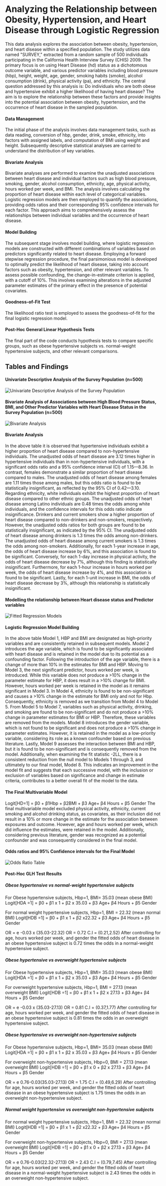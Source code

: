 # Analyzing the Relationship between Obesity, Hypertension, and Heart Disease through Logistic Regression

This data analysis explores the association between obesity, hypertension, and heart disease within a specified population. The study utilizes data named "SURVEY," extracted from a random sample of 500 individuals participating in the California Health Interview Survey (CHIS) 2009. The primary focus is on using Heart Disease (hd) status as a dichotomous outcome variable, and various predictor variables including blood pressure (hbp), height, weight, age, gender, smoking habits (smoke), alcohol consumption (drink), physical activity (pa), and ethnicity. The central question addressed by this analysis is: Do individuals who are both obese and hypertensive exhibit a higher likelihood of having heart disease? The aim is to explore the relationship between these factors and provide insights into the potential association between obesity, hypertension, and the occurrence of heart disease in the sampled population.

#### **Data Management**
The initial phase of the analysis involves data management tasks, such as data reading, conversion of hbp, gender, drink, smoke, ethnicity, into factors with assigned labels, and computation of BMI using weight and height. Subsequently descriptive statistical analyses are carried to understand the distribution of key variables.

#### **Bivariate Analysis**
Bivariate analyses are performed to examine the unadjusted associations between heart disease and individual factors such as high blood pressure, smoking, gender, alcohol consumption, ethnicity, age, physical activity, hours worked per week, and BMI. The analysis involves calculating the proportion of heart disease within each level of categorical variables. Logistic regression models are then employed to quantify the associations, providing odds ratios and their corresponding 95% confidence intervals for each factor. This approach aims to comprehensively assess the relationships between individual variables and the occurrence of heart disease.

#### **Model Building**
The subsequent stage involves model building, where logistic regression models are constructed with different combinations of variables based on predictors significantly related to heart disease. Employing a forward stepwise regression procedure, the final parsimonious model is developed to optimally predict the likelihood of heart disease, taking into account factors such as obesity, hypertension, and other relevant variables. To assess possible confounding, the change-in-estimate criterion is applied, with a cutoff of 10%. This involves examining alterations in the adjusted parameter estimates of the primary effect in the presence of potential covariates.

#### **Goodness-of-Fit Test**
The likelihood ratio test is employed to assess the goodness-of-fit for the final logistic regression model.

#### **Post-Hoc General Linear Hypothesis Tests**
The final part of the code conducts hypothesis tests to compare specific groups, such as obese hypertensive subjects vs. normal-weight hypertensive subjects, and other relevant comparisons. 

## Tables and Findings

#### Univariate Descriptive Analysis of the Survey Population (n=500)

![Univariate Descriptive Analysis of the Survey Population](img/TableA.png)

#### Bivariate Analysis of Associations between High Blood Pressure Status, BMI, and Other Predictor Variables with Heart Disease Status in the Survey Population (n=500)

![ Bivariate Analysis](img/TableB.png)

#### Bivariate Analysis
In the above table it is observed that hypertensive individuals exhibit a higher proportion of heart disease compared to non-hypertensive individuals. The unadjusted odds of heart disease are 3.12 times higher in hypertensive individuals than in non-hypertensive individuals, with a significant odds ratio and a 95% confidence interval (CI) of 1.15—8.36.
In contrast, females demonstrate a similar proportion of heart disease compared to males. The unadjusted odds of heart disease among females are 1.11 times those among males, but this odds ratio is found to be statistically insignificant, as reflected by the 95% CI of 0.42—3.10.
Regarding ethnicity, white individuals exhibit the highest proportion of heart disease compared to other ethnic groups. The unadjusted odds of heart disease among Latino individuals are 0.48 times the odds among white individuals, and the confidence intervals for this odds ratio indicate insignificance.
Drinkers and current smokers show a higher proportion of heart disease compared to non-drinkers and non-smokers, respectively. However, the unadjusted odds ratios for both groups are found to be statistically insignificant, as indicated by the 95% CI. The unadjusted odds of heart disease among drinkers is 1.3 times the odds among non-drinkers. The unadjusted odds of heart disease among current smokers is 1.3 times the odds among non-smokers.
Additionally, for each 1-year increase in age, the odds of heart disease increase by 6%, and this association is found to be significant. Conversely, for each 1-day increase in physical activity, the odds of heart disease decrease by 7%, although this finding is statistically insignificant.
Furthermore, for each 1-hour increase in hours worked per week, the odds of heart disease increase by 4%, and this association is found to be significant. Lastly, for each 1-unit increase in BMI, the odds of heart disease decrease by 3%, although this relationship is statistically insignificant.

#### Modelling the relationship between Heart disease status and Predictor variables

![Fitted Regression Models](img/TableC.png)

#### Logistic Regression Model Building

In the above table Model 1, HBP and BMI are designated as high-priority variables and are consistently retained in subsequent models. Model 2 introduces the age variable, which is found to be significantly associated with heart disease and is retained in the model due to its potential as a confounding factor. Following the introduction of the age variable, there is a change of more than 10% in the estimates for BMI and HBP.
Moving to Model 3, the next significant predictor, hours worked per week, is introduced. While this variable does not produce a >10% change in the parameter estimate for HBP, it does result in a >10% change for BMI. However, hours worked per week is retained in the model as it remains significant in Model 3.
In Model 4, ethnicity is found to be non-significant and causes a >10% change in the estimate for BMI only and not for Hbp. Consequently, ethnicity is removed as we transition from Model 4 to Model 5.
From Model 5 to Model 7, variables such as physical activity, drinking, and smoking are found to be non-significant and do not produce a >10% change in parameter estimates for BMI or HBP. Therefore, these variables are removed from the models.
Model 8 introduces the gender variable, which is not found to be significant and does not produce a >10% change in parameter estimates. However, it is retained in the model as a low-priority variable, considering its role as a known confounder based on previous literature.
Lastly, Model 9 assesses the interaction between BMI and HBP, but it is found to be non-significant and is consequently removed from the model.
Additionally, when examining the fit statistic -2LL, there is a consistent reduction from the null model to Models 1 through 3, and ultimately to our final model, Model 8. This indicates an improvement in the model fit and suggests that each successive model, with the inclusion or exclusion of variables based on significance and change in estimate criteria, contributes to a better overall fit of the model to the data.

#### The Final Multivariable Model

Logit[HD=1] = β0 + β1Hbp + β2BMI + β3 Age+ β4 Hours + β5 Gender
The final multivariable model excluded physical activity, ethnicity, current smoking and alcohol drinking status, as covariates, as their inclusion did not result in a 10% or more change in the estimate for the association between exposures and outcome. However, age and hours worked per week, which did influence the estimates, were retained in the model. Additionally, considering previous literature, gender was recognized as a potential confounder and was consequently considered in the final model.

#### Odds ratios and 95% Confidence intervals for the Final Model

![Odds Ratio Table](img/TableD.png)

#### Post-Hoc GLH Test Results

##### Obese hypertensive vs normal-weight hypertensive subjects
For Obese hypertensive subjects, Hbp=1, BMI= 35.03 (mean obese BMI)
  Logit[HDA =1] = β0 + β1 x 1 + β2 x 35.03 + β3 Age+ β4 Hours + β5 Gender  

For normal weight hypertensive subjects, Hbp=1, BMI = 22.32 (mean normal BMI)
  Logit[HDB =1] = β0 + β1 x 1 + β2 x22.32 + β3 Age+ β4 Hours + β5 Gender  

OR = e -0.03  x (35.03-22.32) 
OR = 0.72   C.I = (0.21,2.52)
After controlling for age, hours worked per week, and gender the fitted odds of heart disease in an obese hypertensive subject is 0.72 times the odds in a normal-weight hypertensive subject.

##### Obese hypertensive vs overweight hypertensive subjects
For Obese hypertensive subjects, Hbp=1, BMI= 35.03 (mean obese BMI)
Logit[HDA =1] = β0 + β1 x 1 + β2 x 35.03 + β3 Age+ β4 Hours + β5 Gender 

For overweight hypertensive subjects, Hbp=1, BMI = 27.13 (mean overweight BMI)
Logit[HDB =1] = β0 + β1 x 1 + β2 x 27.13 + β3 Age+ β4 Hours + β5 Gender 

OR = e -0.03  x (35.03-27.13) 
OR = 0.81   C.I = (0.37,1.77)
After controlling for age, hours worked per week, and gender the fitted odds of heart disease in an obese hypertensive subject is 0.81 times the odds in an overweight hypertensive subject.

##### Obese hypertensive vs overweight non-hypertensive subjects
For Obese hypertensive subjects, Hbp=1, BMI= 35.03 (mean obese BMI)
Logit[HDA =1] = β0 + β1 x 1 + β2 x 35.03 + β3 Age+ β4 Hours + β5 Gender 

For overweight non-hypertensive subjects, Hbp=0, BMI = 27.13 (mean overweight BMI)
Logit[HDB =1] = β0 + β1 x 0 + β2 x 27.13 + β3 Age+ β4 Hours + β5 Gender 

OR = e 0.76-0.03(35.03-27.13) 
OR = 1.75   C.I = (0.49,6.29)
After controlling for age, hours worked per week, and gender the fitted odds of heart disease in an obese hypertensive subject is 1.75 times the odds in an overweight non-hypertensive subject.

##### Normal weight hypertensive vs overweight non-hypertensive subjects
For normal weight hypertensive subjects, Hbp=1, BMI = 22.32 (mean normal BMI)
Logit[HDB =1] = β0 + β1 x 1 + β2 x22.32 + β3 Age+ β4 Hours + β5 Gender  

For overweight non-hypertensive subjects, Hbp=0, BMI = 27.13 (mean overweight BMI)
Logit[HDB =1] = β0 + β1 x 0 + β2 x 27.13 + β3 Age+ β4 Hours + β5 Gender  

OR = e 0.76-0.03(22.32-27.13) 
OR = 2.43    C.I = (0.79,7.45)
After controlling for age, hours worked per week, and gender the fitted odds of heart disease in a normal-weight hypertensive subject is 2.43 times the odds in an overweight non-hypertensive subject.



